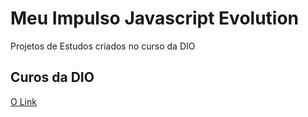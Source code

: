 # Meu Impulso Javascript Evolution
Projetos de Estudos criados no curso da DIO

## Curos da DIO
[O Link](https://web.dio.me/track/impulso-javascript-evolution)
